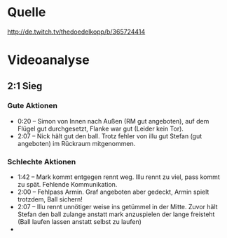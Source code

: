 # Quelle

http://de.twitch.tv/thedoedelkopp/b/365724414

# Videoanalyse 
## 2:1 Sieg

### Gute Aktionen
* 0:20 – Simon von Innen nach Außen (RM gut angeboten), auf dem Flügel gut durchgesetzt, Flanke war gut (Leider kein Tor).
* 2:07 – Nick hält gut den ball. Trotz fehler von illu gut Stefan (gut angeboten) im Rückraum mitgenommen.

### Schlechte Aktionen
* 1:42 – Mark kommt entgegen rennt weg. Illu rennt zu viel, pass kommt zu spät. Fehlende Kommunikation.
* 2:00 – Fehlpass Armin. Graf angeboten aber gedeckt, Armin spielt trotzdem, Ball sichern!
* 2:07 – Illu rennt unnötiger weise ins getümmel in der Mitte. Zuvor hält Stefan den ball zulange anstatt mark anzuspielen der lange freisteht (Ball laufen lassen anstatt selbst zu laufen)
* 

